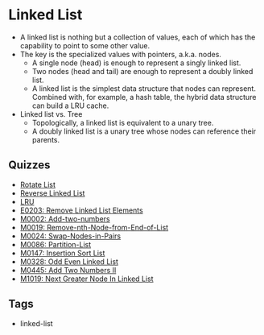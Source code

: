# Linked List

- A linked list is nothing but a collection of values, each of which has the
  capability to point to some other value.
- The key is the specialized values with pointers, a.k.a. nodes.
  - A single node (head) is enough to represent a singly linked list.
  - Two nodes (head and tail) are enough to represent a doubly linked list.
  - A linked list is the simplest data structure that nodes can represent.
    Combined with, for example, a hash table, the hybrid data structure can
    build a LRU cache.
- Linked list vs. Tree
  - Topologically, a linked list is equivalent to a unary tree.
  - A doubly linked list is a unary tree whose nodes can reference their
    parents.

## Quizzes

- [Rotate List](./m0061.md)
- [Reverse Linked List](./e0206.md)
- [LRU](./lru.md)
- [E0203: Remove Linked List Elements](../src/e0203.py)
- [M0002: Add-two-numbers](../src/m0002.py)
- [M0019: Remove-nth-Node-from-End-of-List](../src/m0019.py)
- [M0024: Swap-Nodes-in-Pairs](../src/m0024.py)
- [M0086: Partition-List](../src/m0086.py)
- [M0147: Insertion Sort List](./m0147.md)
- [M0328: Odd Even Linked List](../src/m0328.py)
- [M0445: Add Two Numbers II](../src/m0445.py)
- [M1019: Next Greater Node In Linked List](../src/m1019.py)

## Tags

- linked-list
